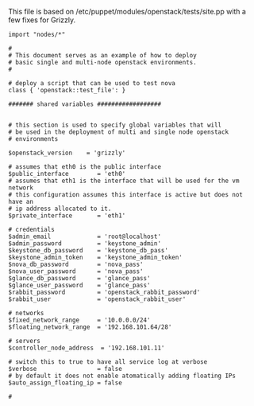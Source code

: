 This file is based on /etc/puppet/modules/openstack/tests/site.pp with a few fixes for Grizzly. 
    
    import "nodes/*"
    
    #
    # This document serves as an example of how to deploy
    # basic single and multi-node openstack environments.
    #
    
    # deploy a script that can be used to test nova
    class { 'openstack::test_file': }
    
    ####### shared variables ##################
    
    
    # this section is used to specify global variables that will
    # be used in the deployment of multi and single node openstack
    # environments
    
    $openstack_version    = 'grizzly'
    
    # assumes that eth0 is the public interface
    $public_interface        = 'eth0'
    # assumes that eth1 is the interface that will be used for the vm network
    # this configuration assumes this interface is active but does not have an
    # ip address allocated to it.
    $private_interface       = 'eth1'
    
    # credentials
    $admin_email             = 'root@localhost'
    $admin_password          = 'keystone_admin'
    $keystone_db_password    = 'keystone_db_pass'
    $keystone_admin_token    = 'keystone_admin_token'
    $nova_db_password        = 'nova_pass'
    $nova_user_password      = 'nova_pass'
    $glance_db_password      = 'glance_pass'
    $glance_user_password    = 'glance_pass'
    $rabbit_password         = 'openstack_rabbit_password'
    $rabbit_user             = 'openstack_rabbit_user'
    
    # networks
    $fixed_network_range     = '10.0.0.0/24'
    $floating_network_range  = '192.168.101.64/28'
    
    # servers
    $controller_node_address  = '192.168.101.11'
    
    # switch this to true to have all service log at verbose
    $verbose                 = false
    # by default it does not enable atomatically adding floating IPs
    $auto_assign_floating_ip = false
    
    # 
    
